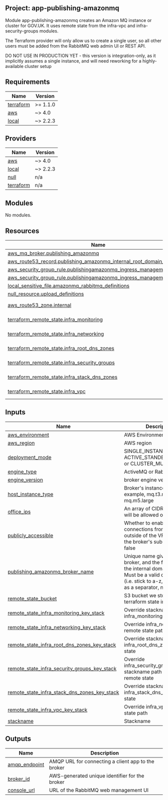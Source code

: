 ## Project: app-publishing-amazonmq

Module app-publishing-amazonmq creates an Amazon MQ instance or cluster for GOV.UK.
It uses remote state from the infra-vpc and infra-security-groups modules.

The Terraform provider will only allow us to create a single user, so all
other users must be added from the RabbitMQ web admin UI or REST API.

DO NOT USE IN PRODUCTION YET - this version is integration-only, as it
implicitly assumes a single instance, and will need reworking for a
highly-available cluster setup

## Requirements

| Name | Version |
|------|---------|
| <a name="requirement_terraform"></a> [terraform](#requirement\_terraform) | >= 1.1.0 |
| <a name="requirement_aws"></a> [aws](#requirement\_aws) | ~> 4.0 |
| <a name="requirement_local"></a> [local](#requirement\_local) | ~> 2.2.3 |

## Providers

| Name | Version |
|------|---------|
| <a name="provider_aws"></a> [aws](#provider\_aws) | ~> 4.0 |
| <a name="provider_local"></a> [local](#provider\_local) | ~> 2.2.3 |
| <a name="provider_null"></a> [null](#provider\_null) | n/a |
| <a name="provider_terraform"></a> [terraform](#provider\_terraform) | n/a |

## Modules

No modules.

## Resources

| Name | Type |
|------|------|
| [aws_mq_broker.publishing_amazonmq](https://registry.terraform.io/providers/hashicorp/aws/latest/docs/resources/mq_broker) | resource |
| [aws_route53_record.publishing_amazonmq_internal_root_domain_name](https://registry.terraform.io/providers/hashicorp/aws/latest/docs/resources/route53_record) | resource |
| [aws_security_group_rule.publishingamazonmq_ingress_management_amqps](https://registry.terraform.io/providers/hashicorp/aws/latest/docs/resources/security_group_rule) | resource |
| [aws_security_group_rule.publishingamazonmq_ingress_management_https](https://registry.terraform.io/providers/hashicorp/aws/latest/docs/resources/security_group_rule) | resource |
| [local_sensitive_file.amazonmq_rabbitmq_definitions](https://registry.terraform.io/providers/hashicorp/local/latest/docs/resources/sensitive_file) | resource |
| [null_resource.upload_definitions](https://registry.terraform.io/providers/hashicorp/null/latest/docs/resources/resource) | resource |
| [aws_route53_zone.internal](https://registry.terraform.io/providers/hashicorp/aws/latest/docs/data-sources/route53_zone) | data source |
| [terraform_remote_state.infra_monitoring](https://registry.terraform.io/providers/hashicorp/terraform/latest/docs/data-sources/remote_state) | data source |
| [terraform_remote_state.infra_networking](https://registry.terraform.io/providers/hashicorp/terraform/latest/docs/data-sources/remote_state) | data source |
| [terraform_remote_state.infra_root_dns_zones](https://registry.terraform.io/providers/hashicorp/terraform/latest/docs/data-sources/remote_state) | data source |
| [terraform_remote_state.infra_security_groups](https://registry.terraform.io/providers/hashicorp/terraform/latest/docs/data-sources/remote_state) | data source |
| [terraform_remote_state.infra_stack_dns_zones](https://registry.terraform.io/providers/hashicorp/terraform/latest/docs/data-sources/remote_state) | data source |
| [terraform_remote_state.infra_vpc](https://registry.terraform.io/providers/hashicorp/terraform/latest/docs/data-sources/remote_state) | data source |

## Inputs

| Name | Description | Type | Default | Required |
|------|-------------|------|---------|:--------:|
| <a name="input_aws_environment"></a> [aws\_environment](#input\_aws\_environment) | AWS Environment | `string` | n/a | yes |
| <a name="input_aws_region"></a> [aws\_region](#input\_aws\_region) | AWS region | `string` | `"eu-west-1"` | no |
| <a name="input_deployment_mode"></a> [deployment\_mode](#input\_deployment\_mode) | SINGLE\_INSTANCE, ACTIVE\_STANDBY\_MULTI\_AZ, or CLUSTER\_MULTI\_AZ | `string` | `"SINGLE_INSTANCE"` | no |
| <a name="input_engine_type"></a> [engine\_type](#input\_engine\_type) | ActiveMQ or RabbitMQ | `string` | `"RabbitMQ"` | no |
| <a name="input_engine_version"></a> [engine\_version](#input\_engine\_version) | broker engine version | `string` | `"3.9.16"` | no |
| <a name="input_host_instance_type"></a> [host\_instance\_type](#input\_host\_instance\_type) | Broker's instance type. For example, mq.t3.micro, mq.m5.large | `string` | `"mq.t3.micro"` | no |
| <a name="input_office_ips"></a> [office\_ips](#input\_office\_ips) | An array of CIDR blocks that will be allowed offsite access. | `list(any)` | n/a | yes |
| <a name="input_publicly_accessible"></a> [publicly\_accessible](#input\_publicly\_accessible) | Whether to enable connections from applications outside of the VPC that hosts the broker's subnets. Default false | `bool` | `false` | no |
| <a name="input_publishing_amazonmq_broker_name"></a> [publishing\_amazonmq\_broker\_name](#input\_publishing\_amazonmq\_broker\_name) | Unique name given to the broker, and the first part of the internal domain name. Must be a valid domain part (i.e. stick to a-z, 0-9, and - as a separator, no spaces). | `string` | `"PublishingMQ"` | no |
| <a name="input_remote_state_bucket"></a> [remote\_state\_bucket](#input\_remote\_state\_bucket) | S3 bucket we store our terraform state in | `string` | n/a | yes |
| <a name="input_remote_state_infra_monitoring_key_stack"></a> [remote\_state\_infra\_monitoring\_key\_stack](#input\_remote\_state\_infra\_monitoring\_key\_stack) | Override stackname path to infra\_monitoring remote state | `string` | `""` | no |
| <a name="input_remote_state_infra_networking_key_stack"></a> [remote\_state\_infra\_networking\_key\_stack](#input\_remote\_state\_infra\_networking\_key\_stack) | Override infra\_networking remote state path | `string` | `""` | no |
| <a name="input_remote_state_infra_root_dns_zones_key_stack"></a> [remote\_state\_infra\_root\_dns\_zones\_key\_stack](#input\_remote\_state\_infra\_root\_dns\_zones\_key\_stack) | Override stackname path to infra\_root\_dns\_zones remote state | `string` | `""` | no |
| <a name="input_remote_state_infra_security_groups_key_stack"></a> [remote\_state\_infra\_security\_groups\_key\_stack](#input\_remote\_state\_infra\_security\_groups\_key\_stack) | Override infra\_security\_groups stackname path to infra\_vpc remote state | `string` | `""` | no |
| <a name="input_remote_state_infra_stack_dns_zones_key_stack"></a> [remote\_state\_infra\_stack\_dns\_zones\_key\_stack](#input\_remote\_state\_infra\_stack\_dns\_zones\_key\_stack) | Override stackname path to infra\_stack\_dns\_zones remote state | `string` | `""` | no |
| <a name="input_remote_state_infra_vpc_key_stack"></a> [remote\_state\_infra\_vpc\_key\_stack](#input\_remote\_state\_infra\_vpc\_key\_stack) | Override infra\_vpc remote state path | `string` | `""` | no |
| <a name="input_stackname"></a> [stackname](#input\_stackname) | Stackname | `string` | `"blue"` | no |

## Outputs

| Name | Description |
|------|-------------|
| <a name="output_amqp_endpoint"></a> [amqp\_endpoint](#output\_amqp\_endpoint) | AMQP URL for connecting a client app to the broker |
| <a name="output_broker_id"></a> [broker\_id](#output\_broker\_id) | AWS-generated unique identifier for the broker |
| <a name="output_console_url"></a> [console\_url](#output\_console\_url) | URL of the RabbitMQ web management UI |
